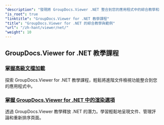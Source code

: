```yaml
---
"description": "發現將 GroupDocs.Viewer .NET 整合到您的應用程式中的綜合教學和範例。學習逐步增強文件管理的技術。"
"is_root": true
"linktitle": "GroupDocs.Viewer for .NET 教學課程"
"title": "GroupDocs.Viewer for .NET 的綜合教學與範例"
"url": "/zh-hant/viewer/net/"
"weight": 10
---
```


## GroupDocs.Viewer for .NET 教學課程
### [掌握高級文檔加載](./advanced-document-loading/)
探索 GroupDocs.Viewer for .NET 教學課程，輕鬆將進階文件檢視功能整合到您的應用程式中。
### [掌握 GroupDocs.Viewer for .NET 中的渲染選項](./mastering-render-options/)
透過 GroupDocs.Viewer 教學釋放 .NET 的潛力。學習輕鬆地呈現文件、管理評論和重新排序頁面。